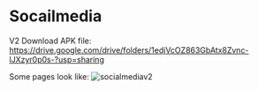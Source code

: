 # Socailmedia
 V2
 Download APK file:
 https://drive.google.com/drive/folders/1edjVcOZ863GbAtx8Zvnc-lJXzyr0p0s-?usp=sharing
 
 Some pages look like:
![socialmediav2](https://user-images.githubusercontent.com/47039014/152586694-e0991ded-0505-433e-806c-69e3644d016d.png)
